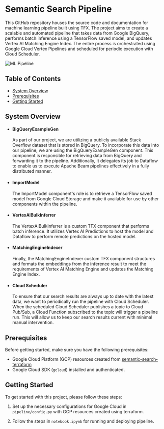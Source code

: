 # Semantic Search Pipeline

This GitHub repository houses the source code and documentation for machine learning pipeline built using TFX. The project aims to create a scalable and automated pipeline that takes data from Google BigQuery, performs batch inference using a TensorFlow saved model, and updates Vertex AI Matching Engine Index. The entire process is orchestrated using Google Cloud Vertex Pipelines and scheduled for periodic execution with Cloud Scheduler.

![ML Pipeline](https://search.ivancasenda.com/assets/pipeline.png)

## Table of Contents

- [System Overview](#system-overview)
- [Prerequisites](#prerequisites)
- [Getting Started](#getting-started)

## System Overview

- #### BigQueryExampleGen

  As part of our project, we are utilizing a publicly available Stack Overflow dataset that is stored in BigQuery. To incorporate this data into our pipeline, we are using the BigQueryExampleGen component. This component is responsible for retrieving data from BigQuery and forwarding it to the pipeline. Additionally, it delegates its job to Dataflow to enable us to execute Apache Beam pipelines effectively in a fully distributed manner.

- #### ImportModel

  The ImportModel component's role is to retrieve a TensorFlow saved model from Google Cloud Storage and make it available for use by other components within the pipeline.

- #### VertexAIBulkInferrer

  The VertexAIBulkInferrer is a custom TFX component that performs batch inference. It utilizes Vertex AI Predictions to host the model and Dataflow to perform remote predictions on the hosted model.

- #### MatchingEngineIndexer

  Finally, the MatchingEngineIndexer custom TFX component structures and formats the embeddings from the inference result to meet the requirements of Vertex AI Matching Engine and updates the Matching Engine Index.

- #### Cloud Scheduler
  To ensure that our search results are always up to date with the latest data, we want to periodically run the pipeline with Cloud Scheduler. When the scheduled Cloud Scheduler publishes a topic to Cloud Pub/Sub, a Cloud Function subscribed to the topic will trigger a pipeline run. This will allow us to keep our search results current with minimal manual intervention.

## Prerequisites

Before getting started, make sure you have the following prerequisites:

- Google Cloud Platform (GCP) resources created from [semantic-search-terraform](https://github.com)
- Google Cloud SDK (`gcloud`) installed and authenticated.

## Getting Started

To get started with this project, please follow these steps:

1. Set up the necessary configurations for Google Cloud in `pipeline/config.py` with GCP resources created using terraform.

2. Follow the steps in `notebook.ipynb` for running and deploying pipeline.
